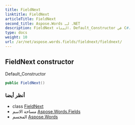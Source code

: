```yaml
---
title: FieldNext
linktitle: FieldNext
articleTitle: FieldNext
second_title: Aspose.Words لـ .NET
description: FieldNext البناء. Default_Constructor في C#.
type: docs
weight: 10
url: /ar/net/aspose.words.fields/fieldnext/fieldnext/
---
```

## FieldNext constructor

Default_Constructor

```csharp
public FieldNext()
```

### أنظر أيضا

* class [FieldNext](../)
* مساحة الاسم [Aspose.Words.Fields](../../../aspose.words.fields/)
* المجسم [Aspose.Words](../../../)
